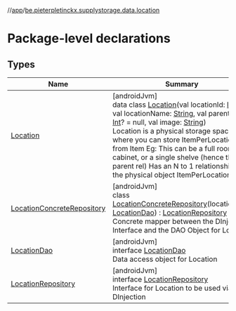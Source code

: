 //[app](../../index.md)/[be.pieterpletinckx.supplystorage.data.location](index.md)

# Package-level declarations

## Types

| Name | Summary |
|---|---|
| [Location](-location/index.md) | [androidJvm]<br>data class [Location](-location/index.md)(val locationId: [Int](https://kotlinlang.org/api/latest/jvm/stdlib/kotlin/-int/index.html) = 0, val locationName: [String](https://kotlinlang.org/api/latest/jvm/stdlib/kotlin/-string/index.html), val parentId: [Int](https://kotlinlang.org/api/latest/jvm/stdlib/kotlin/-int/index.html)? = null, val image: [String](https://kotlinlang.org/api/latest/jvm/stdlib/kotlin/-string/index.html))<br>Location is a physical storage space where you can store ItemPerLocation from Item Eg: This can be a full room, a cabinet, or a single shelve (hence the parent rel) Has an N to 1 relationship with the physical object ItemPerLocation |
| [LocationConcreteRepository](-location-concrete-repository/index.md) | [androidJvm]<br>class [LocationConcreteRepository](-location-concrete-repository/index.md)(locationDao: [LocationDao](-location-dao/index.md)) : [LocationRepository](-location-repository/index.md)<br>Concrete mapper between the DInjected Interface and the DAO Object for Location |
| [LocationDao](-location-dao/index.md) | [androidJvm]<br>interface [LocationDao](-location-dao/index.md)<br>Data access object for Location |
| [LocationRepository](-location-repository/index.md) | [androidJvm]<br>interface [LocationRepository](-location-repository/index.md)<br>Interface for Location to be used via DInjection |

